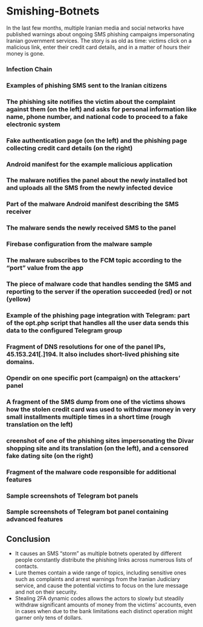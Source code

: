 # Smishing-Botnets
In the last few months, multiple Iranian media and social networks have published warnings about ongoing SMS phishing campaigns impersonating Iranian government services. The story is as old as time: victims click on a malicious link, enter their credit card details, and in a matter of hours their money is gone.

### Infection Chain

### Examples of phishing SMS sent to the Iranian citizens


### The phishing site notifies the victim about the complaint against them (on the left) and asks for personal information like name, phone number, and national code to proceed to a fake electronic system

### Fake authentication page (on the left) and the phishing page collecting credit card details (on the right)

### Android manifest for the example malicious application

### The malware notifies the panel about the newly installed bot and uploads all the SMS from the newly infected device


### Part of the malware Android manifest describing the SMS receiver

### The malware sends the newly received SMS to the panel

### Firebase configuration from the malware sample

### The malware subscribes to the FCM topic according to the “port” value from the app



### The piece of malware code that handles sending the SMS and reporting to the server if the operation succeeded (red) or not (yellow)


### Example of the phishing page integration with Telegram: part of the opt.php script that handles all the user data sends this data to the configured Telegram group

### Fragment of DNS resolutions for one of the panel IPs, 45.153.241[.]194. It also includes short-lived phishing site domains.


### Opendir on one specific port (campaign) on the attackers’ panel

### A fragment of the SMS dump from one of the victims shows how the stolen credit card was used to withdraw money in very small installments multiple times in a short time (rough translation on the left)


### creenshot of one of the phishing sites impersonating the Divar shopping site and its translation (on the left), and a censored fake dating site (on the right)

### Fragment of the malware code responsible for additional features


### Sample screenshots of Telegram bot panels

### Sample screenshots of Telegram bot panel containing advanced features


## Conclusion
* It causes an SMS “storm” as multiple botnets operated by different people constantly distribute the phishing links across numerous lists of contacts.
* Lure themes contain a wide range of topics, including sensitive ones such as complaints and arrest warnings from the Iranian Judiciary service, and cause the potential victims to focus on the lure message and not on their security.
* Stealing 2FA dynamic codes allows the actors to slowly but steadily withdraw significant amounts of money from the victims’ accounts, even in cases when due to the bank limitations each distinct operation might garner only tens of dollars.

